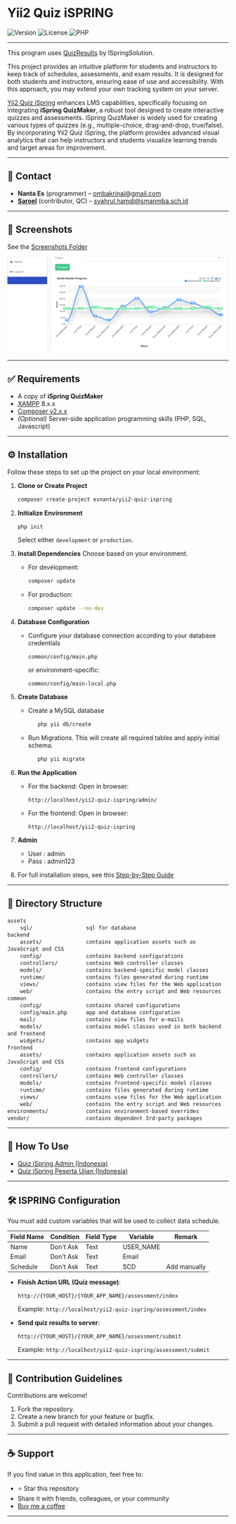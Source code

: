 # Yii2 Quiz iSPRING
![Version](https://img.shields.io/github/v/tag/esnanta/yii2-quiz-ispring?label=version&color=blue)
![License](https://img.shields.io/badge/license-MIT-green)
![PHP](https://img.shields.io/badge/PHP-8.x-blue)

---
This program uses [QuizResults](https://github.com/ispringsolutions/QuizResults) by ISpringSolution.

This project provides an intuitive platform for students and instructors to keep track of schedules, assessments, and exam results. It is designed for both students and instructors, ensuring ease of use and accessibility. With this approach, you may extend your own tracking system on your server.

[Yii2 Quiz iSpring](https://daraspace.com/article/4?title=Yii2+Quiz+iSpring+%3A+Enhancing+LMS%2C+Bridging+Data-Driven+Insights+with+iSpring+QuizMaker) enhances LMS capabilities, specifically focusing on integrating **iSpring QuizMaker**, a robust tool designed to create interactive quizzes and assessments. iSpring QuizMaker is widely used for creating various types of quizzes (e.g., multiple-choice, drag-and-drop, true/false). By incorporating Yii2 Quiz iSpring, the platform provides advanced visual analytics that can help instructors and students visualize learning trends and target areas for improvement.

---

## 📧 Contact

- **Nanta Es** (programmer) – [ombakrinai@gmail.com](mailto:ombakrinai@gmail.com)
- **[Saroel](https://github.com/saroel01)** (contributor, QC) – [syahrul.hamdi@smanmba.sch.id](mailto:syahrul.hamdi@smanmba.sch.id)

---

## 📸 Screenshots

See the [Screenshots Folder](https://github.com/esnanta/yii2-quiz-ispring/tree/master/screenshots)

![Progress Chart](https://github.com/esnanta/yii2-quiz-ispring/raw/master/screenshots/05_grafik_progress.png)

---

## ✅ Requirements

- A copy of **iSpring QuizMaker**
- [XAMPP](https://www.apachefriends.org/) 8.x.x
- [Composer v2.x.x](https://getcomposer.org/)
- *(Optional)* Server-side application programming skills (PHP, SQL, Javascript)

---

## ⚙️ Installation

Follow these steps to set up the project on your local environment:

1. **Clone or Create Project**
    ```bash
    composer create-project esnanta/yii2-quiz-ispring
    ```

2. **Initialize Environment**
    ```bash
    php init
    ```
   Select either `development` or `production`.

3. **Install Dependencies**
    Choose based on your environment.
    - For development:
      ```bash
      composer update
      ```
    - For production:
      ```bash
      composer update --no-dev
      ```

4. **Database Configuration**
    - Configure your database connection according to your database credentials
      ```
      common/config/main.php
      ```
      or environment-specific:
      ```
      common/config/main-local.php
      ```
      
5. **Create Database**
    - Create a MySQL database
      ```bash
         php yii db/create
      ```
    - Run Migrations. This will create all required tables and apply initial schema.
        ```bash
           php yii migrate
        ```

6. **Run the Application**
    - For the backend:
      Open in browser:
      ```
      http://localhost/yii2-quiz-ispring/admin/
      ```
    - For the frontend:
      Open in browser:
      ```
      http://localhost/yii2-quiz-ispring
      ```
7. **Admin**
    - User : admin
    - Pass : admin123
   
8. For full installation steps, see this [Step-by-Step Guide](https://daraspace.com/article/5?title=Step-by-Step+Guide%3A+Installing+Yii2+Quiz+iSpring)

---

## 📁 Directory Structure

```
assets
    sql/                 sql for database
backend
    assets/              contains application assets such as JavaScript and CSS
    config/              contains backend configurations
    controllers/         contains Web controller classes
    models/              contains backend-specific model classes
    runtime/             contains files generated during runtime
    views/               contains view files for the Web application
    web/                 contains the entry script and Web resources
common
    config/              contains shared configurations
    config/main.php      app and database configuration
    mail/                contains view files for e-mails
    models/              contains model classes used in both backend and frontend
    widgets/             contains app widgets   
frontend
    assets/              contains application assets such as JavaScript and CSS
    config/              contains frontend configurations
    controllers/         contains Web controller classes
    models/              contains frontend-specific model classes
    runtime/             contains files generated during runtime
    views/               contains view files for the Web application
    web/                 contains the entry script and Web resources
environments/            contains environment-based overrides
vendor/                  contains dependent 3rd-party packages
```

---

## 🧪 How To Use

- [Quiz iSpring Admin (Indonesia)](https://github.com/esnanta/yii2-quiz-ispring/blob/master/tutorial/ID-Tutorial%20Quiz%20Ispring%20Admin%20.pdf)
- [Quiz iSpring Peserta Ujian (Indonesia)](https://github.com/esnanta/yii2-quiz-ispring/blob/master/tutorial/ID-Tutorial%20Quiz%20Ispring%20Peserta%20Ujian.pdf)

---

## 🛠️ ISPRING Configuration

You must add custom variables that will be used to collect data schedule.

| Field Name | Condition | Field Type | Variable   | Remark        |
|------------|-----------|------------|------------|----------------|
| Name       | Don't Ask | Text       | USER_NAME  |                |
| Email      | Don't Ask | Text       | Email      |                |
| Schedule   | Don't Ask | Text       | SCD        | Add manually   |

- **Finish Action URL (Quiz message)**:
  ```
  http://{YOUR_HOST}/{YOUR_APP_NAME}/assessment/index
  ```
  Example: `http://localhost/yii2-quiz-ispring/assessment/index`

- **Send quiz results to server**:
  ```
  http://{YOUR_HOST}/{YOUR_APP_NAME}/assessment/submit
  ```
  Example: `http://localhost/yii2-quiz-ispring/assessment/submit`
---

## 🤝 Contribution Guidelines

Contributions are welcome!

1. Fork the repository.
2. Create a new branch for your feature or bugfix.
3. Submit a pull request with detailed information about your changes.

---

## ☕ Support

If you find value in this application, feel free to:

- ⭐ Star this repository
- Share it with friends, colleagues, or your community
- [Buy me a coffee](https://www.paypal.me/esnanta)

---
